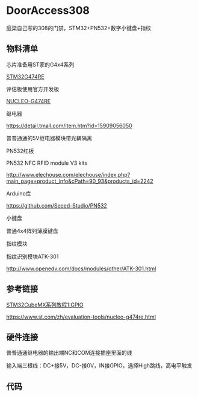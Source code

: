# DoorAccess308
庭梁自己写的308的门禁，STM32+PN532+数字小键盘+指纹



## 物料清单

芯片准备用ST家的G4x4系列

[STM32G474RE](https://www.st.com/en/microcontrollers-microprocessors/stm32g474re.html)

评估板使用官方开发板

[NUCLEO-G474RE](https://www.st.com/zh/evaluation-tools/nucleo-g474re.html)



继电器

https://detail.tmall.com/item.htm?id=15909056050

普普通通的5V继电器模块带光耦隔离



PN532红板

PN532 NFC RFID module V3 kits

http://www.elechouse.com/elechouse/index.php?main_page=product_info&cPath=90_93&products_id=2242

Arduino库

https://github.com/Seeed-Studio/PN532



小键盘

普通4x4阵列薄膜键盘



指纹模块

指纹识别模块ATK-301

http://www.openedv.com/docs/modules/other/ATK-301.html



## 参考链接

[STM32CubeMX系列教程1:GPIO](https://www.waveshare.net/study/article-630-1.html)

https://www.st.com/zh/evaluation-tools/nucleo-g474re.html



## 硬件连接

普普通通继电器的输出端NC和COM连接插座里面的线

输入端三根线：DC+接5V，DC-接0V，IN接GPIO，选择High跳线，高电平触发



## 代码



